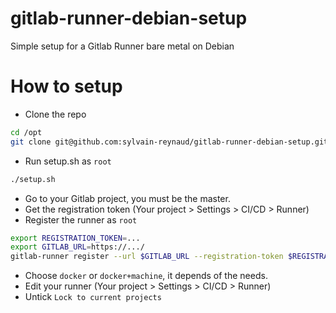 # gitlab-runner-debian-setup
Simple setup for a Gitlab Runner bare metal on Debian

# How to setup

* Clone the repo

```sh
cd /opt
git clone git@github.com:sylvain-reynaud/gitlab-runner-debian-setup.git
```

* Run setup.sh as `root`
```sh
./setup.sh
```

* Go to your Gitlab project, you must be the master.
* Get the registration token (Your project > Settings > CI/CD > Runner)
* Register the runner as `root`
```sh
export REGISTRATION_TOKEN=...
export GITLAB_URL=https://.../
gitlab-runner register --url $GITLAB_URL --registration-token $REGISTRATION_TOKEN
```
* Choose `docker` or `docker+machine`, it depends of the needs.
* Edit your runner (Your project > Settings > CI/CD > Runner)
* Untick `Lock to current projects`